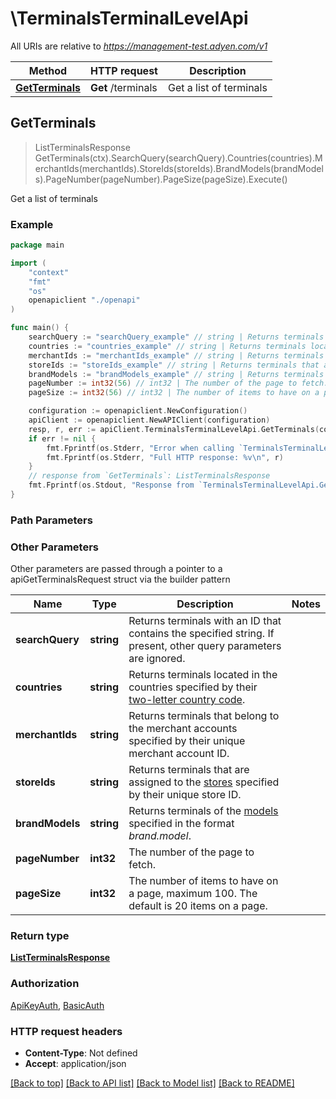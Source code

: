 # \TerminalsTerminalLevelApi

All URIs are relative to *https://management-test.adyen.com/v1*

Method | HTTP request | Description
------------- | ------------- | -------------
[**GetTerminals**](TerminalsTerminalLevelApi.md#GetTerminals) | **Get** /terminals | Get a list of terminals



## GetTerminals

> ListTerminalsResponse GetTerminals(ctx).SearchQuery(searchQuery).Countries(countries).MerchantIds(merchantIds).StoreIds(storeIds).BrandModels(brandModels).PageNumber(pageNumber).PageSize(pageSize).Execute()

Get a list of terminals



### Example

```go
package main

import (
    "context"
    "fmt"
    "os"
    openapiclient "./openapi"
)

func main() {
    searchQuery := "searchQuery_example" // string | Returns terminals with an ID that contains the specified string. If present, other query parameters are ignored. (optional)
    countries := "countries_example" // string | Returns terminals located in the countries specified by their [two-letter country code](https://en.wikipedia.org/wiki/ISO_3166-1_alpha-2). (optional)
    merchantIds := "merchantIds_example" // string | Returns terminals that belong to the merchant accounts specified by their unique merchant account ID. (optional)
    storeIds := "storeIds_example" // string | Returns terminals that are assigned to the [stores](https://docs.adyen.com/api-explorer/#/ManagementService/latest/get/stores) specified by their unique store ID. (optional)
    brandModels := "brandModels_example" // string | Returns terminals of the [models](https://docs.adyen.com/api-explorer/#/ManagementService/latest/get/companies/{companyId}/terminalModels) specified in the format *brand.model*. (optional)
    pageNumber := int32(56) // int32 | The number of the page to fetch. (optional)
    pageSize := int32(56) // int32 | The number of items to have on a page, maximum 100. The default is 20 items on a page. (optional)

    configuration := openapiclient.NewConfiguration()
    apiClient := openapiclient.NewAPIClient(configuration)
    resp, r, err := apiClient.TerminalsTerminalLevelApi.GetTerminals(context.Background()).SearchQuery(searchQuery).Countries(countries).MerchantIds(merchantIds).StoreIds(storeIds).BrandModels(brandModels).PageNumber(pageNumber).PageSize(pageSize).Execute()
    if err != nil {
        fmt.Fprintf(os.Stderr, "Error when calling `TerminalsTerminalLevelApi.GetTerminals``: %v\n", err)
        fmt.Fprintf(os.Stderr, "Full HTTP response: %v\n", r)
    }
    // response from `GetTerminals`: ListTerminalsResponse
    fmt.Fprintf(os.Stdout, "Response from `TerminalsTerminalLevelApi.GetTerminals`: %v\n", resp)
}
```

### Path Parameters



### Other Parameters

Other parameters are passed through a pointer to a apiGetTerminalsRequest struct via the builder pattern


Name | Type | Description  | Notes
------------- | ------------- | ------------- | -------------
 **searchQuery** | **string** | Returns terminals with an ID that contains the specified string. If present, other query parameters are ignored. | 
 **countries** | **string** | Returns terminals located in the countries specified by their [two-letter country code](https://en.wikipedia.org/wiki/ISO_3166-1_alpha-2). | 
 **merchantIds** | **string** | Returns terminals that belong to the merchant accounts specified by their unique merchant account ID. | 
 **storeIds** | **string** | Returns terminals that are assigned to the [stores](https://docs.adyen.com/api-explorer/#/ManagementService/latest/get/stores) specified by their unique store ID. | 
 **brandModels** | **string** | Returns terminals of the [models](https://docs.adyen.com/api-explorer/#/ManagementService/latest/get/companies/{companyId}/terminalModels) specified in the format *brand.model*. | 
 **pageNumber** | **int32** | The number of the page to fetch. | 
 **pageSize** | **int32** | The number of items to have on a page, maximum 100. The default is 20 items on a page. | 

### Return type

[**ListTerminalsResponse**](ListTerminalsResponse.md)

### Authorization

[ApiKeyAuth](../README.md#ApiKeyAuth), [BasicAuth](../README.md#BasicAuth)

### HTTP request headers

- **Content-Type**: Not defined
- **Accept**: application/json

[[Back to top]](#) [[Back to API list]](../README.md#documentation-for-api-endpoints)
[[Back to Model list]](../README.md#documentation-for-models)
[[Back to README]](../README.md)

